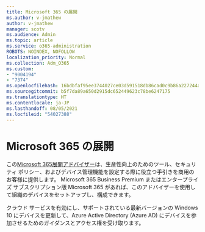 ```yaml
---
title: Microsoft 365 の展開
ms.author: v-jmathew
author: v-jmathew
manager: scotv
ms.audience: Admin
ms.topic: article
ms.service: o365-administration
ROBOTS: NOINDEX, NOFOLLOW
localization_priority: Normal
ms.collection: Adm_O365
ms.custom:
- "9004194"
- "7374"
ms.openlocfilehash: 16bdbfaf95ee3744027ce03d591518db86cad0c9b86a227244a908245501eb6d
ms.sourcegitcommit: b5f7da89a650d2915dc652449623c78be6247175
ms.translationtype: HT
ms.contentlocale: ja-JP
ms.lasthandoff: 08/05/2021
ms.locfileid: "54027388"
---
```

# <a name="deploy-microsoft-365"></a>Microsoft 365 の展開

この[Microsoft 365展開アドバイザー](https://go.microsoft.com/fwlink/?linkid=2072646)は、生産性向上のためのツール、セキュリティ ポリシー、およびデバイス管理機能を設定する際に役立つ手引きを商用のお客様に提供します。 Microsoft 365 Business Premium またはエンタープライズ サブスクリプション版 Microsoft 365 があれば、このアドバイザーを使用して組織のデバイスをセットアップし、構成できます。

クラウド サービスを有効にし、サポートされている最新バージョンの Windows 10 にデバイスを更新して、Azure Active Directory (Azure AD) にデバイスを参加させるためのガイダンスとアクセス権を受け取ります。
